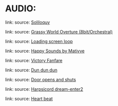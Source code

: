 # AUDIO:

link:
source: [Soliloquy](https://opengameart.org/content/soliloquy)
<br>

link:
source: [Grassy World Overture (8bit/Orchestral)](https://opengameart.org/content/grassy-world-overture-8bitorchestral)
<br>

link:
source: [Loading screen loop](https://opengameart.org/content/loading-screen-loop)
<br>

link:
source: [Happy Sounds by Mativve](https://freesound.org/people/Mativve/sounds/416778/)
<br>

link:
source: [Victory Fanfare](https://freesound.org/people/humanoide9000/sounds/466133/)
<br>

link:
source: [Dun dun dun](https://freesound.org/people/Simon_Lacelle/sounds/45654/)
<br>

link:
source: [Door opens and shuts](https://freesound.org/people/FreqMan/sounds/23168/)
<br>

link:
source: [Harpsicord dream-enter2](https://freesound.org/people/zerolagtime/sounds/29625/)
<br>

link:
source: [Heart beat](https://freesound.org/people/greyseraphim/sounds/21409/)